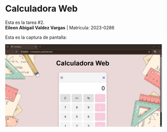 # Calculadora Web

Esta es la tarea #2.  
**Eileen Abigail Valdez Vargas** | Matrícula: 2023-0286  

Esta es la captura de pantalla:

![Mi captura de pantalla](mitarea.png)
